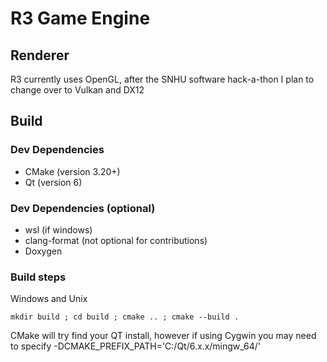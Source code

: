 # R3 Game Engine

## Renderer

R3 currently uses OpenGL, after the SNHU software hack-a-thon I plan to change over to Vulkan and DX12

## Build

### Dev Dependencies

- CMake (version 3.20+)
- Qt (version 6)

### Dev Dependencies (optional)

- wsl (if windows)
- clang-format (not optional for contributions)
- Doxygen

### Build steps

Windows and Unix

```mkdir build ; cd build ; cmake .. ; cmake --build .```

CMake will try find your QT install, however if using Cygwin you may need to specify -DCMAKE_PREFIX_PATH='C:/Qt/6.x.x/mingw_64/'
